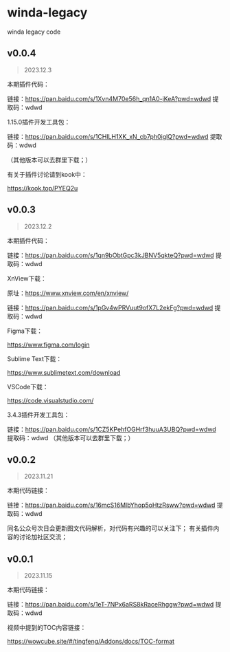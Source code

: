 # winda-legacy
winda legacy code

## v0.0.4

> 2023.12.3

本期插件代码：

链接：https://pan.baidu.com/s/1Xvn4M70e56h_qn1A0-jKeA?pwd=wdwd 
提取码：wdwd

1.15.0插件开发工具包：

链接：https://pan.baidu.com/s/1CHlLH1XK_xN_cb7ph0iglQ?pwd=wdwd 
提取码：wdwd

（其他版本可以去群里下载；）

有关于插件讨论请到kook中：

https://kook.top/PYEQ2u

## v0.0.3

> 2023.12.2

本期插件代码：

链接：https://pan.baidu.com/s/1qn9bObtGpc3kJBNV5qkteQ?pwd=wdwd 
提取码：wdwd

XnView下载：

原址：https://www.xnview.com/en/xnview/

链接：https://pan.baidu.com/s/1pGv4wPRVuut9ofX7L2ekFg?pwd=wdwd 
提取码：wdwd

Figma下载：

https://www.figma.com/login

Sublime Text下载：

https://www.sublimetext.com/download

VSCode下载：

https://code.visualstudio.com/

3.4.3插件开发工具包：

链接：https://pan.baidu.com/s/1CZ5KPehfOGHrf3huuA3UBQ?pwd=wdwd 
提取码：wdwd
（其他版本可以去群里下载；）

## v0.0.2

> 2023.11.21

本期代码链接：

链接：https://pan.baidu.com/s/16mcS16MlbYhop5oHtzRsww?pwd=wdwd 
提取码：wdwd

同名公众号次日会更新图文代码解析，对代码有兴趣的可以关注下；
有关插件内容的讨论加社区交流；

## v0.0.1

> 2023.11.15

本期代码链接：

链接：https://pan.baidu.com/s/1eT-7NPx6aRS8kRaceRhggw?pwd=wdwd 
提取码：wdwd 

视频中提到的TOC内容链接：

https://wowcube.site/#/tingfeng/Addons/docs/TOC-format